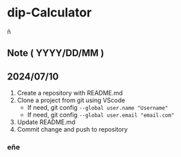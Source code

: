 # dip-Calculator
ñ

## Note ( YYYY/DD/MM )
## 2024/07/10
1. Create a repository with README.md
2. Clone a project from git using VScode
   * If need, git config ```--global user.name "Username"```
   * If need, git config ```--global user.email "email.com"```
3. Update README.md
4. Commit change and push to repository

### eñe
